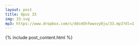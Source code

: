 ```yaml
---
layout: post
title: Opus 33
img: 33.svg
mp3: https://www.dropbox.com/s/ddcm5hfwwxvy8ju/33.mp3?dl=1
---
```


{% include post_content.html %}
